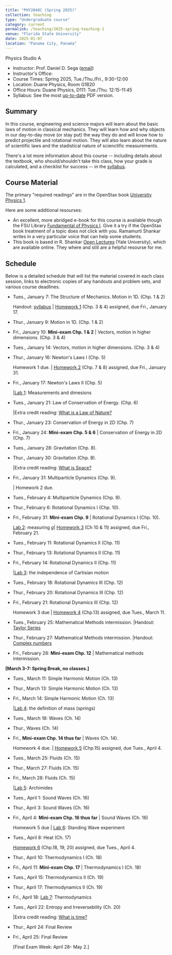 ```yaml
---
title: "PHY2048C (Spring 2025)"
collection: teaching
type: "Undergraduate course"
category: current
permalink: /teaching/2025-spring-teaching-1
venue: "Florida State University"
date: 2025-01-07
location: "Panama City, Panama"
---
```

Physics Studio A

* Instructor:	Prof. Daniel D. Sega ([email](mailto:dsega@fsu.edu))
* Instructor's Office:  	
* Course Times: Spring 2025, Tue./Thu./Fri., 9:30-12:00
* Location:	Duane Physics, Room G1B20
* Office Hours:	Duane Physics, D111: Tue./Thu. 12:15-11:45
* Syllabus:	See the most [up-to-date](astrosega.github.io/files/2048C.pdf) PDF version.

Summary
-----------
In this course, engineering and science majors will learn about the basic laws of motion in classical mechanics. They will learn how and why objects in our day-to-day move (or stay put) the way they do and will know how to predict projectile and rotational motion. They will also learn about the nature of scientific laws and the stadistical nature of scienctific measurements.

There's a lot more information about this course -- including details about the textbook, who should/shouldn't take this class, how your grade is calculated, and a checklist for success -- in the [syllabus](astrosega.github.io/files/2048C.pdf).

Course Material
--------------
The primary "required readings" are in the OpenStax book [University Physics 1](https://openstax.org/details/books/university-physics-volume-1). 

Here are some additional resourses:

* An excellent, more abridged e-book for this course is available though the FSU Library [Fundamental of Physics I](https://fsu-flvc.primo.exlibrisgroup.com/discovery/openurl?institution=01FALSC_FSU&vid=01FALSC_FSU:Home&isbn=9780300243772&genre=book&eisbn=9780300249583&title=Fundamentals%20of%20Physics%20I&sid=jstor:jstor). Give it a try if the OpenStax book treatment of a topic does not click with you. Ramamurti Shankar writes in a very particular voice that can help some students.
* This book is based in R. Shankar [Open Lectures](https://oyc.yale.edu/physics/phys-200) (Yale University), which are available online. They where and still are a helpful resourse for me.

Schedule
-------------

Below is a detailed schedule that will list the material covered in each class session, links to electronic copies of any handouts and problem sets, and various course deadlines.

* Tues., January 7: The Structure of Mechanics. Motion in 1D. (Chp. 1 & 2)

  Handout: [syllabus](astrosega.github.io/files/2048C.pdf) | [Homework 1](astrosega.github.io/files/2048Chw1.pdf) (Chp. 3 & 4) assigned, due Fri., January 17.
* Thur., January 9: Motion in 1D. (Chp. 1 & 2)
* Fri., January 10: **Mini-exam Chp. 1 & 2** \| Vectors, motion in higher dimensions. (Chp. 3 & 4)
* Tues., January 14: Vectors, motion in higher dimensions. (Chp. 3 & 4)
* Thur., January 16: Newton's Laws I (Chp. 5)

  Homework 1 due. | [Homework 2](astrosega.github.io/files/2048Chw2.pdf) (Chp. 7 & 8) assigned, due Fri., January 31.
* Fri., January 17: Newton's Laws II (Chp. 5)

  |[Lab 1](astrosega.github.io/files/2048Clab1.pdf): Measurements and dimesions
* Tues., January 21: Law of Conservation of Energy. (Chp. 6)
  
  |Extra credit reading: [What is a Law of Nature?](https://1000wordphilosophy.com/2014/02/17/laws-of-nature/)
* Thur., January 23: Conservation of Energy in 2D (Chp. 7)
* Fri., January 24: **Mini-exam Chp. 5 & 6** \| Conservation of Energy in 2D (Chp. 7)
* Tues., January 28: Gravitation (Chp. 8).
* Thur., January 30: Gravitation (Chp. 8).
  
  |Extra credit reading: [What is Space?](https://1000wordphilosophy.com/2022/08/03/what-is-space/)
* Fri., January 31: Multiparticle Dynamics (Chp. 9).

  | Homework 2 due.
* Tues., February 4: Multiparticle Dynamics (Chp. 9).
* Thur., February 6: Rotational Dynamics I (Chp. 10).
* Fri., February 31: **Mini-exam Chp. 9** \| Rotational Dynamics I (Chp. 10).

  [Lab 2](astrosega.github.io/files/2048Clab2.pdf): measuring *g*| [Homework 3](astrosega.github.io/files/2048Chw3.pdf) (Ch 10 & 11) assigned, due Fri., February 21.
* Tues., February 11: Rotational Dynamics II (Chp. 11)
* Thur., February 13: Rotational Dynamics II (Chp. 11)
* Fri., February 14: Rotational Dynamics II (Chp. 11)

  |[Lab 3](astrosega.github.io/files/2048Clab3.pdf): the independence of Cartisian motion
* Tues., February 18: Rotational Dynamics III (Chp. 12)
* Thur., February 20: Rotational Dynamics III (Chp. 12)
* Fri., February 21: Rotational Dynamics III (Chp. 12)

  Homework 3 due | [Homework 4](astrosega.github.io/files/2048Chw4.pdf) (Chp.13) assigned, due Tues., March 11.
* Tues., February 25: Mathematical Methods intermission.
  |Handout: [Taylor Series](astrosega.github.io/files/2048Cmath1.pdf)
* Thur., February 27: Mathematical Methods intermission.
  |Handout: [Complex numbers](astrosega.github.io/files/2048Cmath2.pdf)
* Fri., February 28: **Mini-exam Chp. 12** \| Mathematical methods intermission.

**[March 3-7: Spring Break, no classes.]**
  
* Tues., March 11: Simple Harmonic Motion (Ch. 13) 
* Thur., March 13: Simple Harmonic Motion (Ch. 13)
* Fri., March 14: Simple Harmonic Motion (Ch. 13)

  |[Lab 4](astrosega.github.io/files/2048Clab4.pdf): the definition of mass (springs)
* Tues., March 18: Waves (Ch. 14)
* Thur., Waves (Ch. 14)
* Fri., **Mini-exam Chp. 14 thus far** \| Waves (Ch. 14).

  Homework 4 due. | [Homework 5](astrosega.github.io/files/2048Chw4.pdf) (Chp.15) assigned, due Tues., April 4.
* Tues., March 25: Fluids (Ch. 15)
* Thur., March 27: Fluids (Ch. 15)
* Fri., March 28: Fluids (Ch. 15)
  
   |[Lab 5](astrosega.github.io/files/2048Clab5.pdf): Archimides
* Tues., April 1: Sound Waves (Ch. 16)
* Thur., April 3: Sound Waves (Ch. 16)
* Fri., April 4: **Mini-exam Chp. 16 thus far** \|  Sound Waves (Ch. 16)

  Homework 5 due | [Lab 6](astrosega.github.io/files/2048Clab6.pdf): Standing Wave experiment
* Tues., April 8: Heat (Ch. 17)
  
  [Homework 6](astrosega.github.io/files/2048Chw4.pdf) (Chp.18, 19, 20) assigned, due Tues., April 4.
* Thur., April 10: Thermodynamics I (Ch. 18)
* Fri., April 11: **Mini-exam Chp. 17** \| Thermodynamics I (Ch. 18)
* Tues., April 15: Thermodynamics II (Ch. 19)
* Thur., April 17: Thermodynamics II (Ch. 19)
* Fri., April 18:  [Lab 7](astrosega.github.io/files/2048Clab7.pdf): Thermodynamics
* Tues., April 22: Entropy and Irreversebility (Ch. 20)

  |Extra credit reading: [What is time?](https://1000wordphilosophy.com/2023/07/17/times-arrow/)
* Thur., April 24: Final Review
* Fri., April 25: Final Review

  [Final Exam Week: April 28- May 2.]
